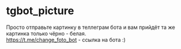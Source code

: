 ﻿# tgbot_picture
Просто отправьте картинку в теллеграм бота и вам прийдёт та же картинка только чёрно - белая.
<br /> https://t.me/change_foto_bot - ссылка на бота :)
